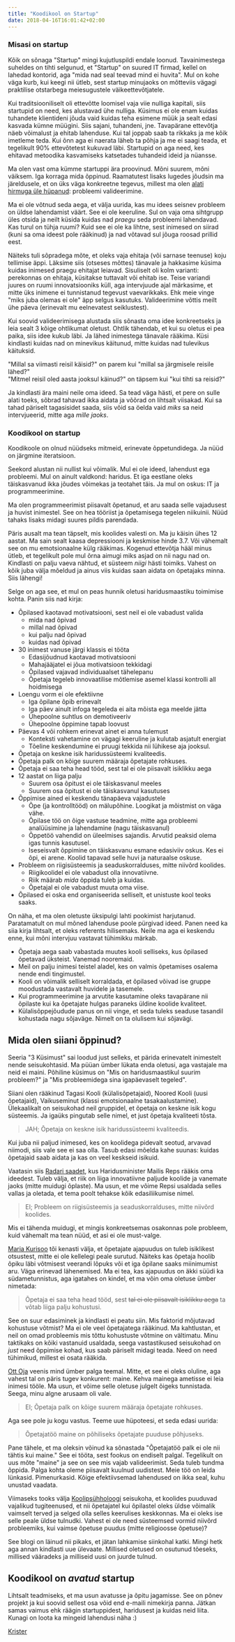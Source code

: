 ```yaml
---
title: "Koodikool on Startup"
date: 2018-04-16T16:01:42+02:00
---
```


### Misasi on startup

Kõik on sõnaga "Startup" mingi kujutluspildi endale loonud. Tavainimestega suheldes on tihti selgunud, et "Startup" on suured IT firmad, kellel on lahedad kontorid, aga "mida nad seal teevad mind ei huvita". Mul on kohe väga kurb, kui keegi nii ütleb, sest startup minujaoks on mõtteviis vägagi praktilise otstarbega meiesugustele väikeettevõtjatele.

Kui traditsiooniliselt oli ettevõtte loomisel vaja viie nulliga kapitali, siis startupid on need, kes alustavad ühe nulliga. Küsimus ei ole enam kuidas tuhandete klientideni jõuda vaid kuidas teha esimene müük ja sealt edasi kasvada kümne müügini. Siis sajani, tuhandeni, jne. Tavapärane ettevõtja näeb võimalust ja ehitab lahenduse. Kui tal joppab saab ta rikkaks ja me kõik imetleme teda. Kui õnn aga ei naerata läheb ta põhja ja me ei saagi teada, et tegelikult 90% ettevõtetest kukuvad läbi. Startupid on aga need, kes ehitavad metoodika kasvamiseks katsetades tuhandeid ideid ja nüansse.

Ma olen vast oma kümme startuppi ära proovinud. Mõni suurem, mõni väiksem. Iga korraga mida õppinud. Raamatutest lisaks lugedes jõudsin ma järeldusele, et on üks väga konkreetne tegevus, millest ma olen [alati hirmuga üle hüpanud](https://code.krister.ee/mybest-project-so-far-shutting-it-down/): probleemi valideerimine.

Ma ei ole võtnud seda aega, et välja uurida, kas mu idees seisnev probleem on üldse lahendamist väärt. See ei ole keeruline. Sul on vaja oma sihtgrupp üles otsida ja neilt küsida kuidas nad _praegu_ seda probleemi lahendavad. Kas turul on tühja ruumi? Kuid see ei ole ka lihtne, sest inimesed on siirad (kuni sa oma ideest pole rääkinud) ja nad võtavad sul jõuga roosad prillid eest.

Näiteks tuli sõpradega mõte, et oleks vaja ehitaja (või sarnase teenuse) koju tellimise äppi. Läksime siis (otseses mõttes) tänavale ja hakkasime küsima kuidas inimesed praegu ehitajat leiavad. Sisuliselt oli kolm varianti: perekonnas on ehitaja, küsitakse tuttavalt või ehitab ise. Teise variandi juures on ruumi innovatsiooniks küll, aga intervjuude ajal märkasime, et mitte üks inimene ei tunnistanud tegevust vaevarikkaks. Ehk meie vinge "miks juba olemas ei ole" äpp selgus kasutuks. Valideerimine võttis meilt ühe päeva (erinevalt mu eelnevatest seiklustest).

Kui soovid valideerimisega alustada siis sõnasta oma idee konkreetseks ja leia sealt 3 kõige ohtlikumat oletust. Ohtlik tähendab, et kui su oletus ei pea paika, siis idee kukub läbi. Ja lähed inimestega tänavale rääkima. Küsi kindlasti kuidas nad on minevikus käitunud, mitte kuidas nad tulevikus käituksid.

"Millal sa viimasti reisil käisid?" on parem kui "millal sa järgmisele reisile lähed?"  
"Mitmel reisil oled aasta jooksul käinud?" on täpsem kui "kui tihti sa reisid?"

Ja kindlasti ära maini neile oma ideed. Sa tead väga hästi, et pere on sulle alati toeks, sõbrad tahavad ikka aidata ja võõrad on lihtsalt viisakad. Kui sa tahad päriselt tagasisidet saada, siis võid sa öelda vaid _miks_ sa neid intervjueerid, mitte aga _mille jaoks_.

### Koodikool on startup

Koodikoole on olnud nüüdseks mitmeid, erinevate õppetundidega. Ja nüüd on järgmine iteratsioon.

Seekord alustan nii nullist kui võimalik. Mul ei ole ideed, lahendust ega probleemi. Mul on ainult valdkond: haridus. Et iga eestlane oleks täiskasvanud ikka jõudes võimekas ja teotahet täis. Ja mul on oskus: IT ja programmeerimine.

Ma olen programmeerimist piisavalt õpetanud, et aru saada selle vajadusest ja huvist inimestel. See on hea tööriist ja õpetamisega tegelen niikuinii. Nüüd tahaks lisaks midagi suures pildis parendada.

Päris ausalt ma tean täpselt, mis koolides valesti on. Ma ju käisin ühes 12 aastat. Ma sain sealt kaasa depressiooni ja keskmise hinde 3.7. Või vähemalt see on mu emotsionaalne külg rääkimas. Kogenud ettevõtja hääl minus ütleb, et tegelikult pole mul õrna aimugi miks asjad on nii nagu nad on. Kindlasti on palju vaeva nähtud, et süsteem _niigi_ hästi toimiks. Vahest on kõik juba välja mõeldud ja ainus viis kuidas saan aidata on õpetajaks minna. Siis lähengi!

Selge on aga see, et mul on peas hunnik oletusi haridusmaastiku toimimise kohta. Panin siis nad kirja:

- Õpilased kaotavad motivatsiooni, sest neil ei ole vabadust valida
	- mida nad õpivad
	- millal nad õpivad
	- kui palju nad õpivad
	- kuidas nad õpivad
- 30 inimest vanuse järgi klassis ei tööta
	- Edasijõudnud kaotavad motivatsiooni
	- Mahajääjatel ei jõua motivatsioon tekkidagi
	- Õpilased vajavad individuaalset tähelepanu
	- Õpetaja tegeleb innovaatilise mõtlemise asemel klassi kontrolli all hoidmisega
- Loengu vorm ei ole efektiivne
	- Iga õpilane õpib erinevalt
	- Iga päev ainult infoga tegeleda ei aita mõista ega meelde jätta
	- Ühepoolne suhtlus on demotiveeriv
	- Ühepoolne õppimine tapab loovust
- Päevas 4 või rohkem erinevat ainet ei anna tulemust
	- Konteksti vahetamine on vägagi keeruline ja kulutab asjatult energiat
	- Tõeline keskendumine ei pruugi tekkida nii lühikese aja jooksul.
- Õpetaja on keskne isik haridussüsteemi kvaliteedis.
- Õpetaja palk on kõige suurem määraja õpetajate rohkuses.
- Õpetaja ei saa teha head tööd, sest tal ei ole piisavalt isiklikku aega
- 12 aastat on liiga palju
	- Suurem osa õpitust ei ole täiskasvanul meeles
	- Suurem osa õpitust ei ole täiskasvanul kasutuses
- Õppimise ained ei keskendu tänapäeva vajadustele
	- Õpe (ja kontrolltööd) on mälupõhine. Loogikat ja mõistmist on väga vähe.
	- Õpilase töö on õige vastuse teadmine, mitte aga probleemi analüüsimine ja lahendamine (nagu täiskasvanul)
	- Õppetöö vahendid on üleelmises sajandis. Arvutid peaksid olema igas tunnis kasutusel.
	- Iseseisvalt õppimine on täiskasvanu esmane edasiviiv oskus. Kes ei õpi, ei arene. Koolid tapavad selle huvi ja naturaalse oskuse.
- Probleem on riigisüsteemis ja seaduskorralduses, mitte niivõrd koolides.
	- Riigikoolidel ei ole vabadust olla innovatiivne.
	- Riik määrab _mida_ õppida tuleb ja kuidas.
	- Õpetajal ei ole vabadust muuta oma viise.
- Õpilased ei oska end organiseerida selliselt, et unistuste kool teoks saaks.

On näha, et ma olen oletuste üksipulgi lahti pookimist harjutanud. Paratamatult on mul mõned lahenduse poole pürgivad ideed. Panen need ka siia kirja lihtsalt, et oleks referents hilisemaks. Neile ma aga ei keskendu enne, kui mõni intervjuu vastavat tühimikku märkab.

- Õpetaja aega saab vabastada muutes kooli selliseks, kus õpilased õpetavad üksteist. Vanemad nooremaid.
- Meil on palju inimesi teistel aladel, kes on valmis õpetamises osalema nende endi tingimustel.
- Kooli on võimalik selliselt korraldada, et õpilased võivad ise gruppe moodustada vastavalt huvidele ja tasemele.
- Kui programmeerimine ja arvutite kasutamine oleks tavapärane nii õpilaste kui ka õpetajate hulgas paraneks üldine koolide kvaliteet.
- Külalisõppejõudude panus on nii vinge, et seda tuleks seaduse tasandil kohustada nagu sõjaväge. Nimelt on ta olulisem kui sõjavägi.


## Mida olen siiani õppinud?

Seeria "3 Küsimust" sai loodud just selleks, et pärida erinevatelt inimestelt nende seisukohtasid. Ma püüan ümber lükata enda oletusi, aga vastajale ma neid ei maini. Põhiline küsimus on "Mis on haridusmaastikul suurim probleem?" ja "Mis probleemidega sina igapäevaselt tegeled".

Siiani olen rääkinud Tagasi Kooli (külalisõpetajaid), Noored Kooli (uusi õpetajaid), Vaikuseminut (klassi emotsionaalne tasakaalustamine). Ülekaalikalt on seisukohad neil gruppidel, et õpetaja on keskne isik kogu süsteemis. Ja igaüks pingutab selle nimel, et just õpetaja kvaliteeti tõsta.

> JAH; Õpetaja on keskne isik haridussüsteemi kvaliteedis.

Kui juba nii paljud inimesed, kes on koolidega pidevalt seotud, arvavad niimodi, siis vale see ei saa olla. Tasub edasi mõelda kahe suunas: kuidas õpetajaid saab aidata ja kas on veel keskseid isikuid.

Vaatasin siis [Radari saadet](http://localhost:1313/posts/uuenduslikud-koolid-radar/), kus Haridusminister Mailis Reps rääkis oma ideedest. Tuleb välja, et riik on liiga innovatiivne paljude koolide ja vanemate jaoks (mitte muidugi õplaste). Ma usun, et me võime Repsi usaldada selles vallas ja oletada, et tema poolt tehakse kõik edasiliikumise nimel.

> EI; Probleem on riigisüsteemis ja seaduskorralduses, mitte niivõrd koolides.

Mis ei tähenda muidugi, et mingis konkreetsemas osakonnas pole probleem, kuid vähemalt ma tean nüüd, et asi ei ole must-valge.

[Maria Kurisoo](http://koodikool.ee/posts/maria-kurisoo-opilaskeskne/) tõi kenasti välja, et õpetajate ajapuudus on tuleb isiklikest otsustest, mitte ei ole kellelegi peale surutud. Näiteks kas õpetaja hoolib õpiku läbi võtmisest veerandi lõpuks või et iga õpilane saaks miinimumist aru. Väga erinevad lähenemised. Ma ei tea, kas ajapuudus on äkki süüdi ka südametunnistus, aga igatahes on kindel, et ma võin oma oletuse ümber nimetada:

> Õpetaja ei saa teha head tööd, sest ~~tal ei ole piisavalt isiklikku aega~~ ta võtab liiga palju kohustusi.

See on suur edasiminek ja kindlasti ei peatu siin. Mis faktorid mõjutavad kohustuse võtmist? Ma ei ole veel õpetajatega rääkinud. Ma kahtlustan, et neil on omad probleemis mis tõttu kohustuste võtmine on vältimatu. Minu taktikaks on kõiki vastanuid usaldada, seega vastastikused seisukohad on _just_ need õppimise kohad, kus saab päriselt midagi teada. Need on need tühimikud, millest ei osata rääkida.

[Ott Oja](http://localhost:1313/posts/ott-oja-opetajate-palgad/) veenis mind ümber palga teemal. Mitte, et see ei oleks oluline, aga vahest tal on päris tugev konkurent: maine. Kehva mainega ametisse ei leia inimesi tööle. Ma usun, et võime selle oletuse julgelt õigeks tunnistada. Seega, minu algne arusaam oli vale.

> EI; Õpetaja palk on kõige suurem määraja õpetajate rohkuses.

Aga see pole ju kogu vastus. Teeme uue hüpoteesi, et seda edasi uurida:

> Õpetajatöö maine on põhiliseks õpetajate puuduse põhjuseks.

Pane tähele, et ma oleksin võinud ka sõnastada "Õpetajatöö palk ei ole nii tähtis kui maine." See ei tööta, sest fookus on endiselt palgal. Tegelikult on uus mõte "maine" ja see on see mis vajab valideerimist. Seda tuleb tundma õppida. Palga kohta oleme piisavalt kuulnud uudistest. Meie töö on leida lünkasid. Pimenurkasid. Kõige efektiivsemad lahendused on ikka seal, kuhu unustad vaadata.

Viimaseks tooks välja [Koolipsühholoogi](http://localhost:1313/posts/3-kysimust-kristi-feldman-psyhholoog/) seisukoha, et koolides puuduvad vajalikud tugiteenused, et nii õpetajatel kui õpilastel oleks üldse võimalik vaimselt terved ja selged olla selles keerulises keskkonnas. Ma ei oleks ise selle peale üldse tulnudki. Vahest ei ole need süsteemsed vormid niivõrd probleemiks, kui vaimse õpetuse puudus (mitte religioosse õpetuse)?

See blogi on läinud nii pikaks, et jätan lahkamise siinkohal katki. Mingi hetk aga annan kindlasti uue ülevaate. Millised oletused on osutunud tõeseks, millised vääradeks ja milliseid uusi on juurde tulnud.

## Koodikool on _avatud_ startup

Lihtsalt teadmiseks, et ma usun avatusse ja õpitu jagamisse. See on põnev projekt ja kui soovid sellest osa võid end e-maili nimekirja panna. Jätkan samas vaimus ehk räägin startuppidest, haridusest ja kuidas neid liita. Kunagi on loota ka mingeid lahendusi näha :)

[Krister](http://krister.ee)
